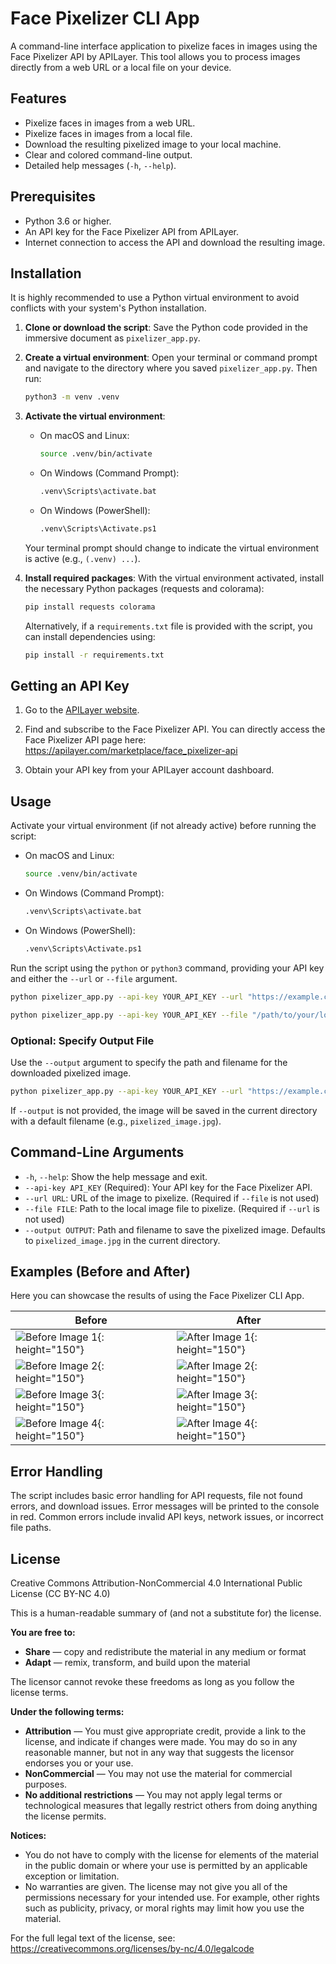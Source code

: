 
# Face Pixelizer CLI App

A command-line interface application to pixelize faces in images using the Face Pixelizer API by APILayer. This tool allows you to process images directly from a web URL or a local file on your device.

## Features
- Pixelize faces in images from a web URL.
- Pixelize faces in images from a local file.
- Download the resulting pixelized image to your local machine.
- Clear and colored command-line output.
- Detailed help messages (`-h`, `--help`).

## Prerequisites
- Python 3.6 or higher.
- An API key for the Face Pixelizer API from APILayer.
- Internet connection to access the API and download the resulting image.

## Installation
It is highly recommended to use a Python virtual environment to avoid conflicts with your system's Python installation.

1. **Clone or download the script**:
   Save the Python code provided in the immersive document as `pixelizer_app.py`.

2. **Create a virtual environment**:
   Open your terminal or command prompt and navigate to the directory where you saved `pixelizer_app.py`. Then run:
   ```bash
   python3 -m venv .venv
   ```

3. **Activate the virtual environment**:
   - On macOS and Linux:
     ```bash
     source .venv/bin/activate
     ```
   - On Windows (Command Prompt):
     ```bash
     .venv\Scripts\activate.bat
     ```
   - On Windows (PowerShell):
     ```bash
     .venv\Scripts\Activate.ps1
     ```

   Your terminal prompt should change to indicate the virtual environment is active (e.g., `(.venv) ...`).

4. **Install required packages**:
   With the virtual environment activated, install the necessary Python packages (requests and colorama):
   ```bash
   pip install requests colorama
   ```

   Alternatively, if a `requirements.txt` file is provided with the script, you can install dependencies using:
   ```bash
   pip install -r requirements.txt
   ```


## Getting an API Key

1. Go to the [APILayer website](https://apilayer.com/).

2. Find and subscribe to the Face Pixelizer API. You can directly access the Face Pixelizer API page here: <https://apilayer.com/marketplace/face_pixelizer-api>

3. Obtain your API key from your APILayer account dashboard.

## Usage
Activate your virtual environment (if not already active) before running the script:

- On macOS and Linux:
  ```bash
  source .venv/bin/activate
  ```

- On Windows (Command Prompt):
  ```bash
  .venv\Scripts\activate.bat
  ```

- On Windows (PowerShell):
  ```bash
  .venv\Scripts\Activate.ps1
  ```

Run the script using the `python` or `python3` command, providing your API key and either the `--url` or `--file` argument.

```bash
python pixelizer_app.py --api-key YOUR_API_KEY --url "https://example.com/path/to/image.jpg"
```

```bash
python pixelizer_app.py --api-key YOUR_API_KEY --file "/path/to/your/local/image.png"
```

### Optional: Specify Output File
Use the `--output` argument to specify the path and filename for the downloaded pixelized image.

```bash
python pixelizer_app.py --api-key YOUR_API_KEY --url "https://example.com/path/to/image.jpg" --output "output/pixelized_photo.jpg"
```

If `--output` is not provided, the image will be saved in the current directory with a default filename (e.g., `pixelized_image.jpg`).

## Command-Line Arguments
- `-h`, `--help`: Show the help message and exit.
- `--api-key API_KEY` (Required): Your API key for the Face Pixelizer API.
- `--url URL`: URL of the image to pixelize. (Required if `--file` is not used)
- `--file FILE`: Path to the local image file to pixelize. (Required if `--url` is not used)
- `--output OUTPUT`: Path and filename to save the pixelized image. Defaults to `pixelized_image.jpg` in the current directory.


## Examples (Before and After)

Here you can showcase the results of using the Face Pixelizer CLI App.

| Before | After |
|---|---|
| ![Before Image 1](images/1.jpeg){: height="150"} | ![After Image 1](images/2.jpg){: height="150"} |
| ![Before Image 2](images/3.jpeg){: height="150"} | ![After Image 2](images/4.jpg){: height="150"} |
| ![Before Image 3](images/5.jpeg){: height="150"} | ![After Image 3](images/6.jpg){: height="150"} |
| ![Before Image 4](images/7.jpeg){: height="150"} | ![After Image 4](images/8.jpg){: height="150"} |

## Error Handling
The script includes basic error handling for API requests, file not found errors, and download issues. Error messages will be printed to the console in red. Common errors include invalid API keys, network issues, or incorrect file paths.


## License

Creative Commons Attribution-NonCommercial 4.0 International Public License (CC BY-NC 4.0)

This is a human-readable summary of (and not a substitute for) the license.

**You are free to:**

* **Share** — copy and redistribute the material in any medium or format
* **Adapt** — remix, transform, and build upon the material

The licensor cannot revoke these freedoms as long as you follow the license terms.

**Under the following terms:**

* **Attribution** — You must give appropriate credit, provide a link to the license, and indicate if changes were made. You may do so in any reasonable manner, but not in any way that suggests the licensor endorses you or your use.
* **NonCommercial** — You may not use the material for commercial purposes.
* **No additional restrictions** — You may not apply legal terms or technological measures that legally restrict others from doing anything the license permits.

**Notices:**

* You do not have to comply with the license for elements of the material in the public domain or where your use is permitted by an applicable exception or limitation.
* No warranties are given. The license may not give you all of the permissions necessary for your intended use. For example, other rights such as publicity, privacy, or moral rights may limit how you use the material.

For the full legal text of the license, see: <https://creativecommons.org/licenses/by-nc/4.0/legalcode>
